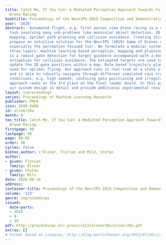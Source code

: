 ```yaml
---
title: Catch Me, If You Can! A Mediated Perception Approach Towards Fully Autonomous
  Drone Racing
booktitle: Proceedings of the NeurIPS 2019 Competition and Demonstration Track
year: '2020'
abstract: 'Automated flight, e.g. first person view drone racing is a challenging
  task involving many sub-problems like monocular object detection, 3D pose estimation,
  mapping, optimal path planning and collision avoidance. Treating this problem, we
  propose an intuitive solution for the NeurIPS (2019) Game of Drones competition,
  especially the perception focused tier. We formulate a modular system composed of
  three layers: machine learning based perception, mapping and planning. Fundamental
  is a robust gate detection for target guidance accompanied with a monocular depth
  estimation for collision avoidance. The estimated targets are used to create and
  update the 3D gate positions within a map. Rule based trajectory planning is finally
  used for optimal flying. Our approach runs in real-time on a state of the art GPU
  and is able to robustly navigate through different simulated race tracks under challenging
  conditions, e.g. high speeds, confusing gate positioning and irregular shapes.Our
  approach ranks on the 3rd place on the final leader board. In this paper we present
  our system design in detail and provide additional experimental results.'
layout: inproceedings
series: Proceedings of Machine Learning Research
publisher: PMLR
issn: 2640-3498
id: olsner20a
month: 0
tex_title: Catch Me, If You Can! A Mediated Perception Approach Towards Fully Autonomous
  Drone Racing
firstpage: 90
lastpage: 99
page: 90-99
order: 90
cycles: false
bibtex_author: \"Olsner, Florian and Milz, Stefan
author:
- given: Florian
  family: Ölsner
- given: Stefan
  family: Milz
date: 2020-08-19
address: 
container-title: Proceedings of the NeurIPS 2019 Competition and Demonstration Track
volume: '123'
genre: inproceedings
issued:
  date-parts:
  - 2020
  - 8
  - 19
pdf: http://proceedings.mlr.press/v123/olsner20a/olsner20a.pdf
extras: []
# Format based on citeproc: http://blog.martinfenner.org/2013/07/30/citeproc-yaml-for-bibliographies/
---
```

